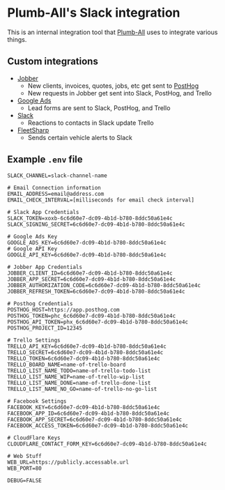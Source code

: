 # Plumb-All's Slack integration
This is an internal integration tool that [Plumb-All](https://plumb-all.com) uses to integrate various things.

## Custom integrations
- [Jobber](https://getjobber.com)
  - New clients, invoices, quotes, jobs, etc get sent to [PostHog](https://posthog.com)
  - New requests in Jobber get sent into Slack, PostHog, and Trello
- [Google Ads](https://ads.google.com)
  - Lead forms are sent to Slack, PostHog, and Trello
- [Slack](https://slack.com)
  - Reactions to contacts in Slack update Trello
- [FleetSharp](https://fleetsharp.com)
  - Sends certain vehicle alerts to Slack

## Example `.env` file
```dotenv
SLACK_CHANNEL=slack-channel-name

# Email Connection information
EMAIL_ADDRESS=email@address.com
EMAIL_CHECK_INTERVAL=[milliseconds for email check interval]

# Slack App Credentials
SLACK_TOKEN=xoxb-6c6d60e7-dc09-4b1d-b780-8ddc50a61e4c
SLACK_SIGNING_SECRET=6c6d60e7-dc09-4b1d-b780-8ddc50a61e4c

# Google Ads Key
GOOGLE_ADS_KEY=6c6d60e7-dc09-4b1d-b780-8ddc50a61e4c
# Google API Key
GOOGLE_API_KEY=6c6d60e7-dc09-4b1d-b780-8ddc50a61e4c

# Jobber App Credentials
JOBBER_CLIENT_ID=6c6d60e7-dc09-4b1d-b780-8ddc50a61e4c
JOBBER_APP_SECRET=6c6d60e7-dc09-4b1d-b780-8ddc50a61e4c
JOBBER_AUTHORIZATION_CODE=6c6d60e7-dc09-4b1d-b780-8ddc50a61e4c
JOBBER_REFRESH_TOKEN=6c6d60e7-dc09-4b1d-b780-8ddc50a61e4c

# Posthog Credentials
POSTHOG_HOST=https://app.posthog.com
POSTHOG_TOKEN=phc_6c6d60e7-dc09-4b1d-b780-8ddc50a61e4c
POSTHOG_API_TOKEN=phx_6c6d60e7-dc09-4b1d-b780-8ddc50a61e4c
POSTHOG_PROJECT_ID=12345

# Trello Settings
TRELLO_API_KEY=6c6d60e7-dc09-4b1d-b780-8ddc50a61e4c
TRELLO_SECRET=6c6d60e7-dc09-4b1d-b780-8ddc50a61e4c
TRELLO_TOKEN=6c6d60e7-dc09-4b1d-b780-8ddc50a61e4c
TRELLO_BOARD_NAME=name-of-trello-board
TRELLO_LIST_NAME_TODO=name-of-trello-todo-list
TRELLO_LIST_NAME_WIP=name-of-trello-wip-list
TRELLO_LIST_NAME_DONE=name-of-trello-done-list
TRELLO_LIST_NAME_NO_GO=name-of-trello-no-go-list

# Facebook Settings
FACEBOOK_KEY=6c6d60e7-dc09-4b1d-b780-8ddc50a61e4c
FACEBOOK_APP_ID=6c6d60e7-dc09-4b1d-b780-8ddc50a61e4c
FACEBOOK_APP_SECRET=6c6d60e7-dc09-4b1d-b780-8ddc50a61e4c
FACEBOOK_ACCESS_TOKEN=6c6d60e7-dc09-4b1d-b780-8ddc50a61e4c

# CloudFlare Keys
CLOUDFLARE_CONTACT_FORM_KEY=6c6d60e7-dc09-4b1d-b780-8ddc50a61e4c

# Web Stuff
WEB_URL=https://publicly.accessable.url
WEB_PORT=80

DEBUG=FALSE
```
